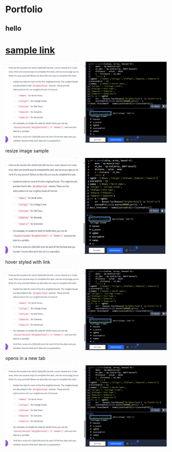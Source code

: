 <link rel="stylesheet" type="text/css" href="styles.css">

# Portfolio
## hello
# [sample link](https://www.markdownguide.org/extended-syntax/#tables)

![Alt text](./images/z%20score%20closest%20to%20zero%20use%20abs%20func%20zscore%20to%20find%20min.png)

resize image sample

<img src="./images/z%20score%20closest%20to%20zero%20use%20abs%20func%20zscore%20to%20find%20min.png" alt="Description" width="500" height="300">

hover styled with link

<a href="https://example.com" target="_blank">
    <img src="./images/z%20score%20closest%20to%20zero%20use%20abs%20func%20zscore%20to%20find%20min.png" alt="Description" class="hover-image">
</a>

opens in a new tab

<a href="https://example.com" target="_blank">
    <img src="./images/z%20score%20closest%20to%20zero%20use%20abs%20func%20zscore%20to%20find%20min.png" alt="Description">
</a>
